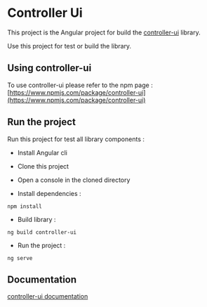 # Controller Ui

This project is the Angular project for build the [controller-ui](https://www.npmjs.com/package/controller-ui) library.

Use this project for test or build the library.

## Using controller-ui

To use controller-ui please refer to the npm page : [https://www.npmjs.com/package/controller-ui](https://www.npmjs.com/package/controller-ui)

## Run the project 

Run this project for test all library components :

* Install Angular cli

* Clone this project

* Open a console in the cloned directory

* Install dependencies :
```
npm install
```

* Build library :
 ```
 ng build controller-ui
 ```

* Run the project :
 ```
 ng serve
 ```

## Documentation

[controller-ui documentation](https://github.com/nmeunier/controller-ui/blob/master/projects/controller-ui/README.md)

